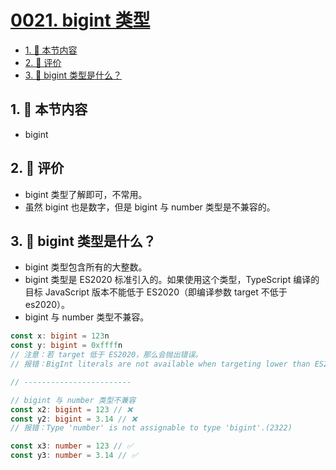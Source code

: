 # [0021. bigint 类型](https://github.com/tnotesjs/TNotes.typescript/tree/main/notes/0021.%20bigint%20%E7%B1%BB%E5%9E%8B)

<!-- region:toc -->

- [1. 🎯 本节内容](#1--本节内容)
- [2. 🫧 评价](#2--评价)
- [3. 🤔 bigint 类型是什么？](#3--bigint-类型是什么)

<!-- endregion:toc -->

## 1. 🎯 本节内容

- bigint

## 2. 🫧 评价

- bigint 类型了解即可，不常用。
- 虽然 bigint 也是数字，但是 bigint 与 number 类型是不兼容的。

## 3. 🤔 bigint 类型是什么？

- bigint 类型包含所有的大整数。
- bigint 类型是 ES2020 标准引入的。如果使用这个类型，TypeScript 编译的目标 JavaScript 版本不能低于 ES2020（即编译参数 target 不低于 es2020）。
- bigint 与 number 类型不兼容。

```ts
const x: bigint = 123n
const y: bigint = 0xffffn
// 注意：若 target 低于 ES2020，那么会抛出错误。
// 报错：BigInt literals are not available when targeting lower than ES2020.(2737)

// ------------------------

// bigint 与 number 类型不兼容
const x2: bigint = 123 // ❌
const y2: bigint = 3.14 // ❌
// 报错：Type 'number' is not assignable to type 'bigint'.(2322)

const x3: number = 123 // ✅
const y3: number = 3.14 // ✅
```
